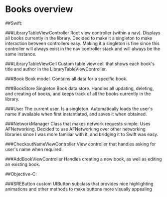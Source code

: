 # Books overview

##Swift:

###LibraryTableViewController
Root view controller (within a nav). Displays all books currently in the library. Decided to make it a singleton to make interaction between controllers easy. Making it a singleton is fine since this controller will always exist in the nav controller stack and will always be the same instance.

###LibraryTableViewCell
 Custom table view cell that shows each book's title and author in the LibraryTableViewController. 

###Book 
Book model. Contains all data for a specific book.

###BookStore
Singleton Book data store. Handles all updating, deleting, and creating of books, and keeps track of all the books currently in the library.

###User
The current user. Is a singleton. Automatically loads the user's name if available when first instantiated, and saves it when obtained.

###NetworkManager
Class that makes network requests simple. Uses AFNetworking.
Decided to use AFNetworking over other networking libraries since I was more familiar with it, and bridging it to Swift was easy.

###CheckoutNameViewController
View controller that handles asking for user's name when required.

###AddBookViewController
Handles creating a new book, as well as editing an existing book.


##Objective-C:

###SREButton
custom UIButton subclass that provides nice highlighting animations and other methods to make buttons more visually appealing


